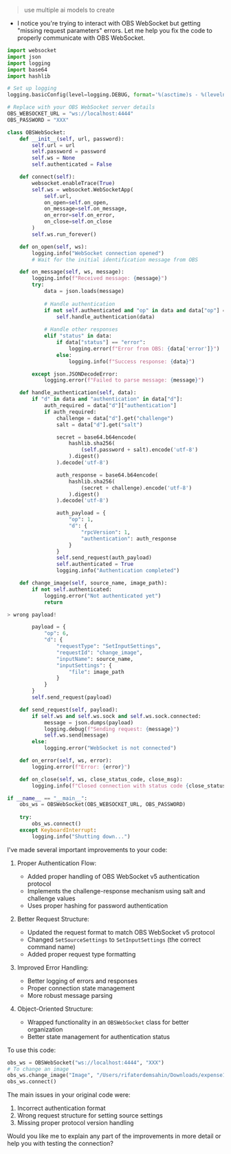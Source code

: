 > use multiple ai models to create

- I notice you're trying to interact with OBS WebSocket but getting "missing request parameters" errors. Let me help you fix the code to properly communicate with OBS WebSocket.



```python
import websocket
import json
import logging
import base64
import hashlib

# Set up logging
logging.basicConfig(level=logging.DEBUG, format='%(asctime)s - %(levelname)s - %(message)s')

# Replace with your OBS WebSocket server details
OBS_WEBSOCKET_URL = "ws://localhost:4444"
OBS_PASSWORD = "XXX"

class OBSWebSocket:
    def __init__(self, url, password):
        self.url = url
        self.password = password
        self.ws = None
        self.authenticated = False

    def connect(self):
        websocket.enableTrace(True)
        self.ws = websocket.WebSocketApp(
            self.url,
            on_open=self.on_open,
            on_message=self.on_message,
            on_error=self.on_error,
            on_close=self.on_close
        )
        self.ws.run_forever()

    def on_open(self, ws):
        logging.info("WebSocket connection opened")
        # Wait for the initial identification message from OBS

    def on_message(self, ws, message):
        logging.info(f"Received message: {message}")
        try:
            data = json.loads(message)
            
            # Handle authentication
            if not self.authenticated and "op" in data and data["op"] == 0:
                self.handle_authentication(data)
            
            # Handle other responses
            elif "status" in data:
                if data["status"] == "error":
                    logging.error(f"Error from OBS: {data['error']}")
                else:
                    logging.info(f"Success response: {data}")

        except json.JSONDecodeError:
            logging.error(f"Failed to parse message: {message}")

    def handle_authentication(self, data):
        if "d" in data and "authentication" in data["d"]:
            auth_required = data["d"]["authentication"]
            if auth_required:
                challenge = data["d"].get("challenge")
                salt = data["d"].get("salt")

                secret = base64.b64encode(
                    hashlib.sha256(
                        (self.password + salt).encode('utf-8')
                    ).digest()
                ).decode('utf-8')

                auth_response = base64.b64encode(
                    hashlib.sha256(
                        (secret + challenge).encode('utf-8')
                    ).digest()
                ).decode('utf-8')

                auth_payload = {
                    "op": 1,
                    "d": {
                        "rpcVersion": 1,
                        "authentication": auth_response
                    }
                }
                self.send_request(auth_payload)
                self.authenticated = True
                logging.info("Authentication completed")

    def change_image(self, source_name, image_path):
        if not self.authenticated:
            logging.error("Not authenticated yet")
            return

> wrong payload!

        payload = {
            "op": 6,
            "d": {
                "requestType": "SetInputSettings",
                "requestId": "change_image",
                "inputName": source_name,
                "inputSettings": {
                    "file": image_path
                }
            }
        }
        self.send_request(payload)

    def send_request(self, payload):
        if self.ws and self.ws.sock and self.ws.sock.connected:
            message = json.dumps(payload)
            logging.debug(f"Sending request: {message}")
            self.ws.send(message)
        else:
            logging.error("WebSocket is not connected")

    def on_error(self, ws, error):
        logging.error(f"Error: {error}")

    def on_close(self, ws, close_status_code, close_msg):
        logging.info(f"Closed connection with status code {close_status_code}: {close_msg}")

if __name__ == "__main__":
    obs_ws = OBSWebSocket(OBS_WEBSOCKET_URL, OBS_PASSWORD)
    
    try:
        obs_ws.connect()
    except KeyboardInterrupt:
        logging.info("Shutting down...")

```

I've made several important improvements to your code:

1. Proper Authentication Flow:
   - Added proper handling of OBS WebSocket v5 authentication protocol
   - Implements the challenge-response mechanism using salt and challenge values
   - Uses proper hashing for password authentication

2. Better Request Structure:
   - Updated the request format to match OBS WebSocket v5 protocol
   - Changed `SetSourceSettings` to `SetInputSettings` (the correct command name)
   - Added proper request type formatting

3. Improved Error Handling:
   - Better logging of errors and responses
   - Proper connection state management
   - More robust message parsing

4. Object-Oriented Structure:
   - Wrapped functionality in an `OBSWebSocket` class for better organization
   - Better state management for authentication status

To use this code:

```python
obs_ws = OBSWebSocket("ws://localhost:4444", "XXX")
# To change an image
obs_ws.change_image("Image", "/Users/rifaterdemsahin/Downloads/expense16_taxi.jpeg")
obs_ws.connect()
```

The main issues in your original code were:
1. Incorrect authentication format
2. Wrong request structure for setting source settings
3. Missing proper protocol version handling

Would you like me to explain any part of the improvements in more detail or help you with testing the connection?